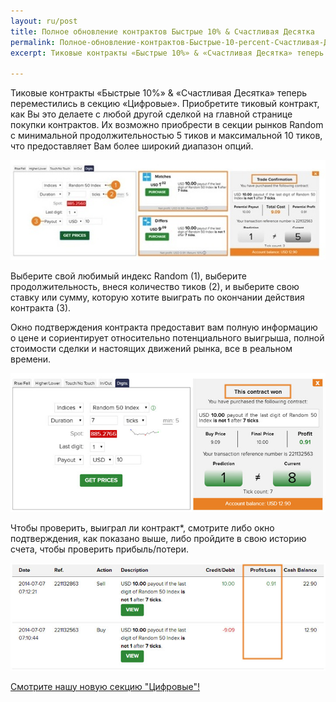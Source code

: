 ```yaml
---
layout: ru/post
title: Полное обновление контрактов Быстрые 10% & Счастливая Десятка  
permalink: Полное-обновление-контрактов-Быстрые-10-percent-Счастливая-Десятка 
excerpt: Тиковые контракты «Быстрые 10%» & «Счастливая Десятка» теперь переместились в секцию «Цифровые». Приобретите тиковый контракт, как Вы это делаете с любой другой сделкой на главной странице покупки контрактов. Их возможно приобрести в секции рынков Random с минимальной продолжительностью 5 тиков и максимальной 10 тиков, что предоставляет Вам более широкий диапазон опций.

---
```


Тиковые контракты «Быстрые 10%» & «Счастливая Десятка» теперь переместились в секцию «Цифровые». Приобретите тиковый контракт, как Вы это делаете с любой другой сделкой на главной странице покупки контрактов. Их возможно приобрести в секции рынков Random с минимальной продолжительностью 5 тиков и максимальной 10 тиков, что предоставляет Вам более широкий диапазон опций.

[![](/post_images/3174351.jpg)](https://www.binary.com/c/trade.cgi?market=random&time=15t&form_name=digits&expiry_type=duration&amount_type=payout&H=3&currency=USD&underlying_symbol=R_50&amount=100&date_start=now&type=DIGITMATCH&l=RU&utm_medium=social&utm_source=blog&utm_content=whatsnew)

Выберите свой любимый индекс Random (1), выберите продолжительность, внеся количество тиков (2), и выберите свою ставку или сумму, которую хотите выиграть по окончании действия контракта (3).

Окно подтверждения контракта предоставит вам полную информацию о цене и сориентирует относительно потенциального выигрыша, полной стоимости сделки и настоящих движений рынка, все в реальном времени. 

[![](/post_images/424918_orig.jpg)](https://www.binary.com/c/trade.cgi?market=random&time=15t&form_name=digits&expiry_type=duration&amount_type=payout&H=3&currency=USD&underlying_symbol=R_50&amount=100&date_start=now&type=DIGITMATCH&l=RU&utm_medium=social&utm_source=blog&utm_content=whatsnew)

Чтобы проверить, выиграл ли контракт*, смотрите либо окно подтверждения, как показано выше, либо пройдите в свою историю счета, чтобы проверить прибыль/потери.

[![](/post_images/9714301_orig.jpg)](https://www.binary.com/c/trade.cgi?market=random&time=15t&form_name=digits&expiry_type=duration&amount_type=payout&H=3&currency=USD&underlying_symbol=R_50&amount=100&date_start=now&type=DIGITMATCH&l=RU&utm_medium=social&utm_source=blog&utm_content=whatsnew)

[Смотрите нашу новую секцию "Цифровые"!](https://www.binary.com/c/trade.cgi?market=random&time=15t&form_name=digits&expiry_type=duration&amount_type=payout&H=3&currency=USD&underlying_symbol=R_50&amount=100&date_start=now&type=DIGITMATCH&l=RU&utm_medium=social&utm_source=blog&utm_content=whatsnew) 


